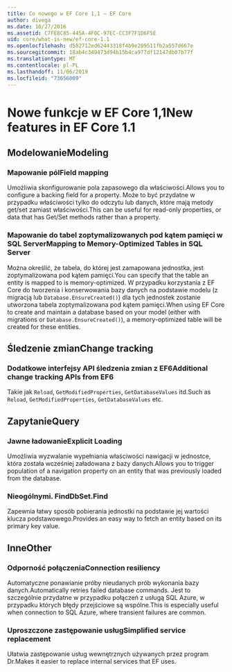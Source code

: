 ```yaml
---
title: Co nowego w EF Core 1,1 — EF Core
author: divega
ms.date: 10/27/2016
ms.assetid: C7FE8C85-445A-4F0C-97EC-CC3F7F1D6F5E
uid: core/what-is-new/ef-core-1.1
ms.openlocfilehash: d582712ed62443318f4b9e209511fb2a557d667e
ms.sourcegitcommit: 18ab4c349473d94b15b4ca977df12147db07b77f
ms.translationtype: MT
ms.contentlocale: pl-PL
ms.lasthandoff: 11/06/2019
ms.locfileid: "73656009"
---
```

# <a name="new-features-in-ef-core-11"></a><span data-ttu-id="a6fa0-102">Nowe funkcje w EF Core 1,1</span><span class="sxs-lookup"><span data-stu-id="a6fa0-102">New features in EF Core 1.1</span></span>

## <a name="modeling"></a><span data-ttu-id="a6fa0-103">Modelowanie</span><span class="sxs-lookup"><span data-stu-id="a6fa0-103">Modeling</span></span>

### <a name="field-mapping"></a><span data-ttu-id="a6fa0-104">Mapowanie pól</span><span class="sxs-lookup"><span data-stu-id="a6fa0-104">Field mapping</span></span>

<span data-ttu-id="a6fa0-105">Umożliwia skonfigurowanie pola zapasowego dla właściwości.</span><span class="sxs-lookup"><span data-stu-id="a6fa0-105">Allows you to configure a backing field for a property.</span></span> <span data-ttu-id="a6fa0-106">Może to być przydatne w przypadku właściwości tylko do odczytu lub danych, które mają metody get/set zamiast właściwości.</span><span class="sxs-lookup"><span data-stu-id="a6fa0-106">This can be useful for read-only properties, or data that has Get/Set methods rather than a property.</span></span>

### <a name="mapping-to-memory-optimized-tables-in-sql-server"></a><span data-ttu-id="a6fa0-107">Mapowanie do tabel zoptymalizowanych pod kątem pamięci w SQL Server</span><span class="sxs-lookup"><span data-stu-id="a6fa0-107">Mapping to Memory-Optimized Tables in SQL Server</span></span>

<span data-ttu-id="a6fa0-108">Można określić, że tabela, do której jest zamapowana jednostka, jest zoptymalizowana pod kątem pamięci.</span><span class="sxs-lookup"><span data-stu-id="a6fa0-108">You can specify that the table an entity is mapped to is memory-optimized.</span></span> <span data-ttu-id="a6fa0-109">W przypadku korzystania z EF Core do tworzenia i konserwowania bazy danych na podstawie modelu (z migracją lub `Database.EnsureCreated()`) dla tych jednostek zostanie utworzona tabela zoptymalizowana pod kątem pamięci.</span><span class="sxs-lookup"><span data-stu-id="a6fa0-109">When using EF Core to create and maintain a database based on your model (either with migrations or `Database.EnsureCreated()`), a memory-optimized table will be created for these entities.</span></span>

## <a name="change-tracking"></a><span data-ttu-id="a6fa0-110">Śledzenie zmian</span><span class="sxs-lookup"><span data-stu-id="a6fa0-110">Change tracking</span></span>

### <a name="additional-change-tracking-apis-from-ef6"></a><span data-ttu-id="a6fa0-111">Dodatkowe interfejsy API śledzenia zmian z EF6</span><span class="sxs-lookup"><span data-stu-id="a6fa0-111">Additional change tracking APIs from EF6</span></span>

<span data-ttu-id="a6fa0-112">Takie jak `Reload`, `GetModifiedProperties`, `GetDatabaseValues` itd.</span><span class="sxs-lookup"><span data-stu-id="a6fa0-112">Such as `Reload`, `GetModifiedProperties`, `GetDatabaseValues` etc.</span></span>

## <a name="query"></a><span data-ttu-id="a6fa0-113">Zapytanie</span><span class="sxs-lookup"><span data-stu-id="a6fa0-113">Query</span></span>

### <a name="explicit-loading"></a><span data-ttu-id="a6fa0-114">Jawne ładowanie</span><span class="sxs-lookup"><span data-stu-id="a6fa0-114">Explicit Loading</span></span>

<span data-ttu-id="a6fa0-115">Umożliwia wyzwalanie wypełniania właściwości nawigacji w jednostce, która została wcześniej załadowana z bazy danych.</span><span class="sxs-lookup"><span data-stu-id="a6fa0-115">Allows you to trigger population of a navigation property on an entity that was previously loaded from the database.</span></span>

### <a name="dbsetfind"></a><span data-ttu-id="a6fa0-116">Nieogólnymi. Find</span><span class="sxs-lookup"><span data-stu-id="a6fa0-116">DbSet.Find</span></span>

<span data-ttu-id="a6fa0-117">Zapewnia łatwy sposób pobierania jednostki na podstawie jej wartości klucza podstawowego.</span><span class="sxs-lookup"><span data-stu-id="a6fa0-117">Provides an easy way to fetch an entity based on its primary key value.</span></span>

## <a name="other"></a><span data-ttu-id="a6fa0-118">Inne</span><span class="sxs-lookup"><span data-stu-id="a6fa0-118">Other</span></span>

### <a name="connection-resiliency"></a><span data-ttu-id="a6fa0-119">Odporność połączenia</span><span class="sxs-lookup"><span data-stu-id="a6fa0-119">Connection resiliency</span></span>

<span data-ttu-id="a6fa0-120">Automatyczne ponawianie próby nieudanych prób wykonania bazy danych.</span><span class="sxs-lookup"><span data-stu-id="a6fa0-120">Automatically retries failed database commands.</span></span> <span data-ttu-id="a6fa0-121">Jest to szczególnie przydatne w przypadku połączeń z usługą SQL Azure, w przypadku których błędy przejściowe są wspólne.</span><span class="sxs-lookup"><span data-stu-id="a6fa0-121">This is especially useful when connection to SQL Azure, where transient failures are common.</span></span>

### <a name="simplified-service-replacement"></a><span data-ttu-id="a6fa0-122">Uproszczone zastępowanie usług</span><span class="sxs-lookup"><span data-stu-id="a6fa0-122">Simplified service replacement</span></span>

<span data-ttu-id="a6fa0-123">Ułatwia zastępowanie usług wewnętrznych używanych przez program Dr.</span><span class="sxs-lookup"><span data-stu-id="a6fa0-123">Makes it easier to replace internal services that EF uses.</span></span>
